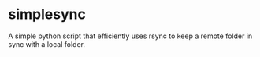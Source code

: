 # simplesync

A simple python script that efficiently uses rsync to keep a remote folder in sync with a local folder.
